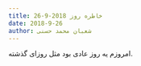```yaml
---
title: خاطره روز 2018-9-26
date: 2018-9-26
author: شعبان محمد حسنی
---
```


امروزم یه روز عادی بود مثل روزای گذشته.